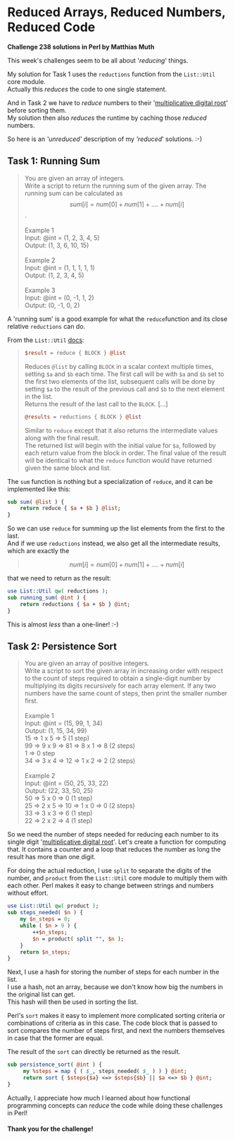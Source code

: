 # Reduced Arrays, Reduced Numbers, Reduced Code

**Challenge 238 solutions in Perl by Matthias Muth**

This week's challenges seem to be all about '*reducing*' things.

My solution for Task 1 uses the `reductions` function from the `List::Util` core module.<br/>Actually this *reduces* the code to one single statement.

And in Task 2 we have to *reduce* numbers to their
'[multiplicative digital root](https://en.wikipedia.org/wiki/Multiplicative_digital_root)'
before sorting them.<br/>My solution then also *reduces* the runtime by caching those *reduced* numbers.

So here is an  *'unreduced'* description of my *'reduced*' solutions. :-)

## Task 1: Running Sum

> You are given an array of integers.<br/>
> Write a script to return the running sum of the given array. The running sum can be calculated as $$sum[i] = num[0] + num[1] + …. + num[i]$$.<br/>
> <br/>
> Example 1<br/>
> Input: @int = (1, 2, 3, 4, 5)<br/>
> Output: (1, 3, 6, 10, 15)<br/>
> <br/>
> Example 2<br/>
> Input: @int = (1, 1, 1, 1, 1)<br/>
> Output: (1, 2, 3, 4, 5)<br/>
> <br/>
> Example 3<br/>
> Input: @int = (0, -1, 1, 2)<br/>
> Output: (0, -1, 0, 2)<br/>

A 'running sum' is a good example for what the `reduce`function and its close relative `reductions` can do.<br/>

From the `List::Util` [docs](https://perldoc.perl.org/List::Util#reduce):

>```perl
>$result = reduce { BLOCK } @list
>```
>Reduces `@list` by calling `BLOCK` in a scalar context multiple times, setting `$a` and `$b` each time. The first call will be with `$a` and `$b` set to the first two elements of the list, subsequent calls will be done by setting `$a` to the result of the previous call and `$b` to the next element in the list.<br/>Returns the result of the last call to the `BLOCK`. [...]
>
>```perl
>@results = reductions { BLOCK } @list
>```
>
>Similar to `reduce` except that it also returns the intermediate values along with the final result.<br/>The returned list will begin with the initial value for `$a`, followed by each return value from the block in order. The final value of the result will be identical to what the `reduce` function would have returned given the same block and list.

The `sum` function is nothing but a specialization of `reduce`, and it can be implemented like this:
```perl
sub sum( @list ) {
    return reduce { $a + $b } @list;
}
```
So we can use `reduce` for summing up the list elements from the first to the last.<br/>
And if we use `reductions` instead, we also get all the intermediate results, which are exactly the

> $$    num[i] = num[0] + num[1] + …. + num[i]$$

that we need to return as the result:

```perl 
use List::Util qw( reductions );
sub running_sum( @int ) {
    return reductions { $a + $b } @int;
}
```

This is almost *less* than a one-liner! :-)

## Task 2: Persistence Sort

> You are given an array of positive integers.<br/>
> Write a script to sort the given array in increasing order with respect to the count of steps required to obtain a single-digit number by multiplying its digits recursively for each array element. If any two numbers have the same count of steps, then print the smaller number first.<br/>
> <br/>
> Example 1<br/>
> Input: @int = (15, 99, 1, 34)<br/>
> Output: (1, 15, 34, 99)<br/>
> 15 => 1 x 5 => 5 (1 step)<br/>
> 99 => 9 x 9 => 81 => 8 x 1 => 8 (2 steps)<br/>
> 1  => 0 step<br/>
> 34 => 3 x 4 => 12 => 1 x 2 => 2 (2 steps)<br/>
> <br/>
> Example 2<br/>
> Input: @int = (50, 25, 33, 22)<br/>
> Output: (22, 33, 50, 25)<br/>
> 50 => 5 x 0 => 0 (1 step)<br/>
> 25 => 2 x 5 => 10 => 1 x 0 => 0 (2 steps)<br/>
> 33 => 3 x 3 => 6 (1 step)<br/>
> 22 => 2 x 2 => 4 (1 step)<br/>

So we need the number of steps needed for reducing each number to its single digit '[multiplicative digital root](https://en.wikipedia.org/wiki/Multiplicative_digital_root)'. Let's create a function for computing that. It contains a counter and a loop that reduces the number as long the result has more than one digit. 

For doing the actual reduction, I use `split` to separate the digits of the number, and `product` from the `List::Util` core module to multiply them with each other. Perl makes it easy to change between strings and numbers without effort.

```perl
use List::Util qw( product );
sub steps_needed( $n ) {
    my $n_steps = 0;
    while ( $n > 9 ) {
        ++$n_steps;
        $n = product( split "", $n );
    }
    return $n_steps;
}
```

Next, I use a hash for storing the number of steps for each number in the list.<br/>
I use a hash, not an array, because we don't know how big the numbers in the original list can get.<br/>
This hash will then be used in sorting the list.

Perl's `sort` makes it easy to implement more complicated sorting criteria or combinations of criteria as in this case. The code block that is passed to sort compares the number of steps first, and next the numbers themselves in case that the former are equal.

The result of the `sort` can directly be returned as the result.

```perl
sub persistence_sort( @int ) {
     my %steps = map { ( $_, steps_needed( $_ ) ) } @int;
     return sort { $steps{$a} <=> $steps{$b} || $a <=> $b } @int;
}
```

Actually, I appreciate how much I learned about how functional programming concepts can *reduce* the code while doing these challenges in Perl!

#### Thank you for the challenge!

